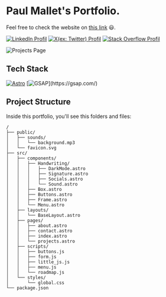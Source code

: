 # Paul Mallet's Portfolio.

Feel free to check the website on [this link](https://portfolio-pm.fr/) 😃.

[![LinkedIn Profil](https://img.shields.io/badge/LinkedIn-0077B5?style=for-the-badge&logo=linkedin&logoColor=white)](#)
[![X(ex: Twitter) Profil](https://img.shields.io/badge/X-000000?style=for-the-badge&logo=x&logoColor=white)](https://twitter.com/PaulMal33466829)
[![Stack Overflow Profil](https://img.shields.io/badge/Stack_Overflow-FE7A16?style=for-the-badge&logo=stack-overflow&logoColor=white)](https://stackoverflow.com/users/22239802/paul)

![Projects Page](https://drive.google.com/file/d/108UE1P7mvXc0xBjs01Yw_sbW6fgQB9O9/view?usp=sharing)

## Tech Stack

[![Astro](![Astro_Logo](https://drive.google.com/uc?export=view&id=1ZBrkGKGI8iGSseGDHurb0UP2qsujvzlP))](https://astro.build/)
[![GSAP](![GSAP_Logo]([https://drive.google.com/uc?export=view&id=1xB7jJ2KLtTBsQXFgwE2aq_-YMdJ5x7Va](https://drive.google.com/file/d/1xB7jJ2KLtTBsQXFgwE2aq_-YMdJ5x7Va/view?usp=sharing)))](https://gsap.com/)

## Project Structure

Inside this portfolio, you'll see this folders and files:

```text
/
├── public/
│   ├── sounds/
│   │   └── background.mp3
│   └── favicon.svg
├── src/
│   ├── components/
│   │   ├── Handwriting/
│   │   │   ├── DarkMode.astro
│   │   │   ├── Signature.astro
│   │   │   ├── Socials.astro
│   │   │   └── Sound.astro
│   │   ├── Box.astro
│   │   ├── Buttons.astro
│   │   ├── Frame.astro
│   │   └── Menu.astro
│   ├── layouts/
│   │   └── BaseLayout.astro
│   ├── pages/
│   │   ├── about.astro
│   │   ├── contact.astro
│   │   ├── index.astro
│   │   └── projects.astro
│   ├── scripts/
│   │   ├── buttons.js
│   │   ├── form.js
│   │   ├── little_js.js
│   │   ├── menu.js
│   │   └── roadmap.js
│   └── styles/
│       └── global.css
└── package.json
```
